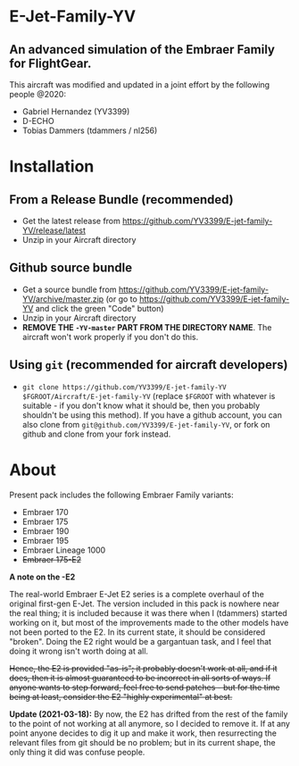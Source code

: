 # E-Jet-Family-YV

## An advanced simulation of the Embraer Family for FlightGear.

This aircraft was modified and updated in a joint effort by the following people @2020:

- Gabriel Hernandez (YV3399)
- D-ECHO
- Tobias Dammers (tdammers / nl256)
 
# Installation

## From a Release Bundle (recommended)

- Get the latest release from
  https://github.com/YV3399/E-jet-family-YV/release/latest
- Unzip in your Aircraft directory

## Github source bundle

- Get a source bundle from
  https://github.com/YV3399/E-jet-family-YV/archive/master.zip (or go to
  https://github.com/YV3399/E-jet-family-YV and click the green "Code" button)
- Unzip in your Aircraft directory
- **REMOVE THE `-YV-master` PART FROM THE DIRECTORY NAME**. The aircraft won't
  work properly if you don't do this.

## Using `git` (recommended for aircraft developers)

- `git clone https://github.com/YV3399/E-jet-family-YV
  $FGROOT/Aircraft/E-jet-family-YV` (replace `$FGROOT` with whatever is
  suitable - if you don't know what it should be, then you probably shouldn't
  be using this method). If you have a github account, you can also clone from
  `git@github.com/YV3399/E-jet-family-YV`, or fork on github and clone from
  your fork instead.

# About

Present pack includes the following Embraer Family variants:

- Embraer 170
- Embraer 175
- Embraer 190
- Embraer 195
- Embraer Lineage 1000
- ~~Embraer 175-E2~~

**A note on the -E2**

The real-world Embraer E-Jet E2 series is a complete overhaul of the original
first-gen E-Jet. The version included in this pack is nowhere near the real
thing; it is included because it was there when I (tdammers) started working on
it, but most of the improvements made to the other models have not been ported
to the E2. In its current state, it should be considered "broken". Doing the E2
right would be a gargantuan task, and I feel that doing it wrong isn't worth
doing at all.

~~Hence, the E2 is provided "as-is"; it probably doesn't work at all, and if it
does, then it is almost guaranteed to be incorrect in all sorts of ways. If
anyone wants to step forward, feel free to send patches - but for the time
being at least, consider the E2 "highly experimental" at best.~~

**Update (2021-03-18):** By now, the E2 has drifted from the rest of the family
to the point of not working at all anymore, so I decided to remove it. If at
any point anyone decides to dig it up and make it work, then resurrecting the
relevant files from git should be no problem; but in its current shape, the
only thing it did was confuse people.
